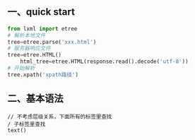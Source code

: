 ## 一、quick start

```python
from lxml import etree
# 解析本地文件
tree=etree.parse('xxx.html')
# 服务器响应文件
tree=etree.HTML()
	html_tree=etree.HTML(response.read().decode('utf-8'))
# 开始解析
tree.xpath('xpath路径')

```

## 二、基本语法

```
// 不考虑层级关系，下面所有的标签里查找
/ 子标签里查找
text()
```























































